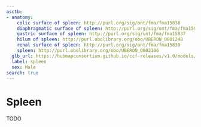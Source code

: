 ```yaml
---
asctb:
- anatomy:
    colic surface of spleen: http://purl.org/sig/ont/fma/fma15838
    diaphragmatic surface of spleen: http://purl.org/sig/ont/fma/fma15828
    gastric surface of spleen: http://purl.org/sig/ont/fma/fma15837
    hilum of spleen: http://purl.obolibrary.org/obo/UBERON_0001248
    renal surface of spleen: http://purl.org/sig/ont/fma/fma15839
    spleen: http://purl.obolibrary.org/obo/UBERON_0002106
  glb_url: https://hubmapconsortium.github.io/ccf-releases/v1.0/models/VH_M_Spleen
  label: spleen
  sex: Male
search: true
---
```


# Spleen

TODO